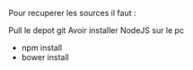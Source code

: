 Pour recuperer les sources il faut :

Pull le depot git
Avoir installer NodeJS sur le pc
- npm install
- bower install
